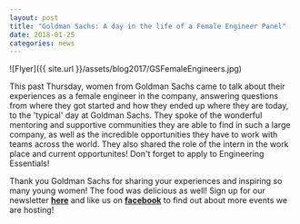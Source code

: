 ```yaml
---
layout: post
title: "Goldman Sachs: A day in the life of a Female Engineer Panel"
date: 2018-01-25
categories: news
---
```


![Flyer]({{ site.url }}/assets/blog2017/GSFemaleEngineers.jpg)

This past Thursday, women from Goldman Sachs came to talk about their experiences as a female engineer in the company, answering questions from where they got started and how they ended up where they are today, to the 'typical' day at Goldman Sachs. They spoke of the wonderful mentoring and supportive communities they are able to find in such a large company, as well as the incredible opportunities they have to work with teams across the world. They also shared the role of the intern in the work place and current opportunites! Don't forget to apply to Engineering Essentials!

Thank you Goldman Sachs for sharing your experiences and inspiring so many young women! The food was delicious as well!
Sign up for our newsletter [**here**][mailinglist] and like us on [**facebook**][facebook] to find out about more events we are hosting!


[mailinglist]: http://columbia.us9.list-manage.com/subscribe?u=4c6a1c710f8ab9cce10272368&id=593b5faa43
[facebook]:https://www.facebook.com/CUWICS
